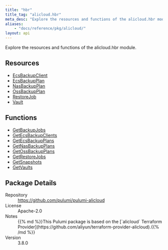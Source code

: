 ```yaml
---
title: "hbr"
title_tag: "alicloud.hbr"
meta_desc: "Explore the resources and functions of the alicloud.hbr module."
aliases:
    - "docs/reference/pkg/alicloud/"
layout: api
---
```


<!-- WARNING: this file was generated by Pulumi Docs Generator. -->
<!-- Do not edit by hand unless you're certain you know what you are doing! -->

Explore the resources and functions of the alicloud.hbr module.

<h2 id="resources">Resources</h2>
<ul class="api">
    <li><a href="ecsbackupclient" title="EcsBackupClient"><span class="symbol resource"></span>EcsBackupClient</a></li>
    <li><a href="ecsbackupplan" title="EcsBackupPlan"><span class="symbol resource"></span>EcsBackupPlan</a></li>
    <li><a href="nasbackupplan" title="NasBackupPlan"><span class="symbol resource"></span>NasBackupPlan</a></li>
    <li><a href="ossbackupplan" title="OssBackupPlan"><span class="symbol resource"></span>OssBackupPlan</a></li>
    <li><a href="restorejob" title="RestoreJob"><span class="symbol resource"></span>RestoreJob</a></li>
    <li><a href="vault" title="Vault"><span class="symbol resource"></span>Vault</a></li>
</ul>

<h2 id="functions">Functions</h2>
<ul class="api">
    <li><a href="getbackupjobs" title="GetBackupJobs"><span class="symbol function"></span>GetBackupJobs</a></li>
    <li><a href="getecsbackupclients" title="GetEcsBackupClients"><span class="symbol function"></span>GetEcsBackupClients</a></li>
    <li><a href="getecsbackupplans" title="GetEcsBackupPlans"><span class="symbol function"></span>GetEcsBackupPlans</a></li>
    <li><a href="getnasbackupplans" title="GetNasBackupPlans"><span class="symbol function"></span>GetNasBackupPlans</a></li>
    <li><a href="getossbackupplans" title="GetOssBackupPlans"><span class="symbol function"></span>GetOssBackupPlans</a></li>
    <li><a href="getrestorejobs" title="GetRestoreJobs"><span class="symbol function"></span>GetRestoreJobs</a></li>
    <li><a href="getsnapshots" title="GetSnapshots"><span class="symbol function"></span>GetSnapshots</a></li>
    <li><a href="getvaults" title="GetVaults"><span class="symbol function"></span>GetVaults</a></li>
</ul>

<h2 id="package-details">Package Details</h2>
<dl class="package-details">
	<dt>Repository</dt>
	<dd><a href="https://github.com/pulumi/pulumi-alicloud">https://github.com/pulumi/pulumi-alicloud</a></dd>
	<dt>License</dt>
	<dd>Apache-2.0</dd>
	<dt>Notes</dt>
	<dd>{{% md %}}This Pulumi package is based on the [`alicloud` Terraform Provider](https://github.com/aliyun/terraform-provider-alicloud).{{% /md %}}</dd>
	<dt>Version</dt>
	<dd>3.8.0</dd>
</dl>

